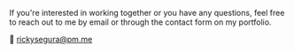 If you're interested in working together or you have any questions, feel free to reach out to me by email or through the contact form on my portfolio.

📧 rickysegura@pm.me
